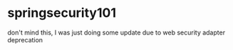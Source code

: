 # springsecurity101
don't mind this, I was just doing some update due to web security adapter deprecation

